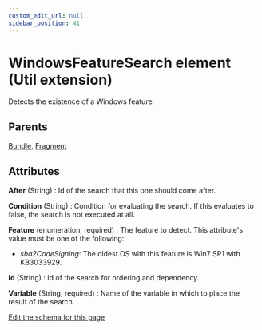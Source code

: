 ```yaml
---
custom_edit_url: null
sidebar_position: 41
---
```

# WindowsFeatureSearch element (Util extension)
Detects the existence of a Windows feature.

## Parents
[Bundle](../wxs/bundle.md), [Fragment](../wxs/fragment.md)

## Attributes
**After** (String)
  : Id of the search that this one should come after.

**Condition** (String)
  : Condition for evaluating the search. If this evaluates to false, the search is not executed at all.

**Feature** (enumeration, required)
  : The feature to detect. This attribute's value must be one of the following:
- *sha2CodeSigning*: The oldest OS with this feature is Win7 SP1 with KB3033929.

**Id** (String)
  : Id of the search for ordering and dependency.

**Variable** (String, required)
  : Name of the variable in which to place the result of the search.


[Edit the schema for this page](https://github.com/wixtoolset/web/blob/master/src/xsd4/util.xsd)